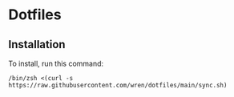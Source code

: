 # Dotfiles

## Installation
To install, run this command:

    /bin/zsh <(curl -s https://raw.githubusercontent.com/wren/dotfiles/main/sync.sh)

